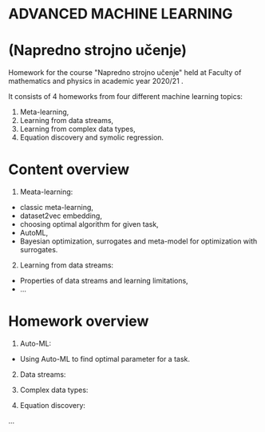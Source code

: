 # ADVANCED MACHINE LEARNING
# (Napredno strojno učenje)

Homework for the course "Napredno strojno učenje" held at Faculty of mathematics and physics in academic year 2020/21 .

It consists of 4 homeworks from four different machine learning topics:

1. Meta-learning,
2. Learning from data streams,
3. Learning from complex data types,
4. Equation discovery and symolic regression.


# Content overview

1. Meata-learning:
  - classic meta-learning,
  - dataset2vec embedding,
  - choosing optimal algorithm for given task,
  - AutoML,
  - Bayesian optimization, surrogates and meta-model for optimization with surrogates.

2. Learning from data streams:
  - Properties of data streams and learning limitations,
  - ...

# Homework overview

1. Auto-ML:
  - Using Auto-ML to find optimal parameter for a task.

2. Data streams:

3. Complex data types:

4. Equation discovery:

...
